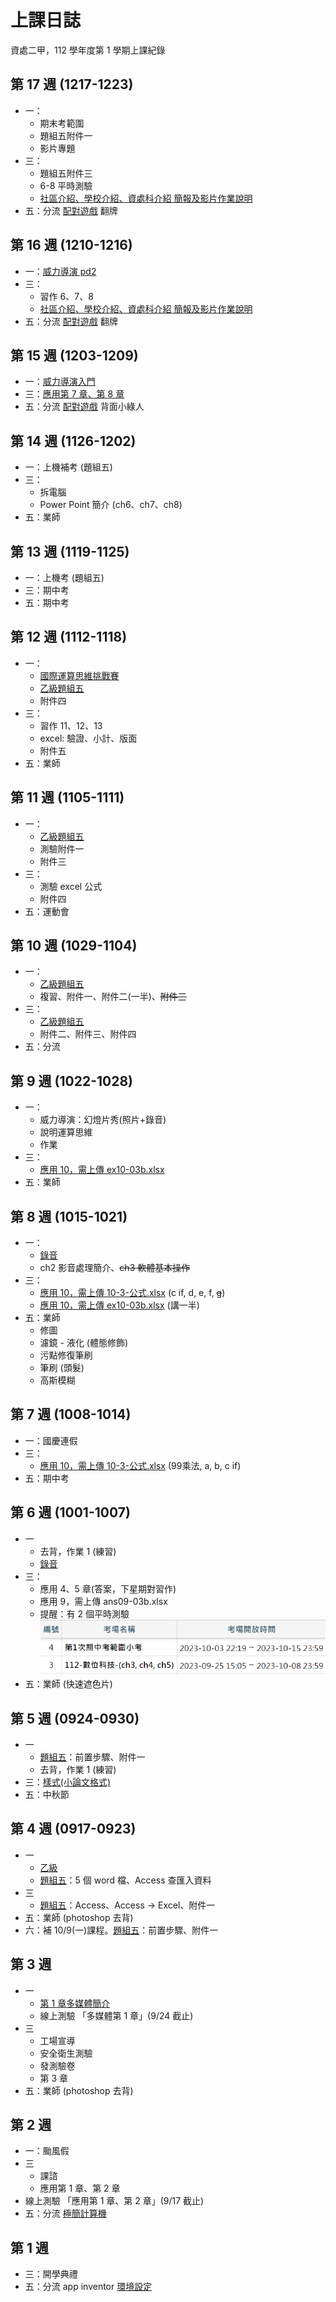 # 上課日誌

資處二甲，112 學年度第 1 學期上課紀錄

<!--
!!! info "重要提醒"

    - [平時測驗](https://qe.fisp.com.tw/ep/login_stu.php)
    - [作業](https://classroom.google.com/u/1/w/NjE2NjkwNzczMDMw/tc/NTI5MTYxNDQ4NzU1)
    - 第二次期中考
        - 學科：Unit3 ch9-ch13
        - 術科：
            - 題組五附件一 (11/6，10分)
            - excel (10分)
            - 題組五全部 (11/20 上機考)
-->

<!--
!!! danger "作業時程"

    - 乙級題組五 (成績上傳) (11/19)

    <hr>

    - 去背 (10/22)
    - 樣式(小論文) (10/22)
    - 應用第9章 (10/22)
    - 應用第10章：10-3-公式 (10/29)
    - 應用第10章：ex10-03b (10/29)
    - 錄音、照片20、影片 (10/23)
--> 

## 第 17 週 (1217-1223)
- 一：
    - 期末考範圍
    - 題組五附件一
    - 影片專題
- 三：
    - 題組五附件三
    - 6-8 平時測驗
    - [社區介紹、學校介紹、資處科介紹 簡報及影片作業說明](./misc/introduction_assignment.md)
- 五：分流 [配對遊戲](../programming/app_inventor/pair_up_fruits/pair_up_fruits.md) 翻牌


## 第 16 週 (1210-1216)
- 一：[威力導演 pd2](./powerdirector/pd2.md)
- 三：
    - 習作 6、7、8
    - [社區介紹、學校介紹、資處科介紹 簡報及影片作業說明](./misc/introduction_assignment.md)
- 五：分流 [配對遊戲](../programming/app_inventor/pair_up_fruits/pair_up_fruits.md) 翻牌


## 第 15 週 (1203-1209)
- 一：[威力導演入門](./powerdirector/pd1.md)
- 三：[應用第 7 章、第 8 章](./misc/powerpoint.md)
- 五：分流 [配對遊戲](../programming/app_inventor/pair_up_fruits/pair_up_fruits.md) 背面小綠人


##  第 14 週 (1126-1202)
- 一：上機補考 (題組五)
- 三：
    - 拆電腦
    - Power Point 簡介 (ch6、ch7、ch8)
- 五：業師


##  第 13 週 (1119-1125)
- 一：上機考 (題組五)
- 三：期中考
- 五：期中考


##  第 12 週 (1112-1118)
- 一：
    - [國際運算思維挑戰賽](http://bebras11.csie.ntnu.edu.tw/?authuser=0)
    - [乙級題組五](../cert/cert2/resolve-5.md)
    - 附件四
- 三：
    - 習作 11、12、13
    - excel: 驗證、小計、版面
    - 附件五
- 五：業師


##  第 11 週 (1105-1111)
- 一：
    - [乙級題組五](../cert/cert2/resolve-5.md)
    - 測驗附件一
    - 附件三
- 三：
    - 測驗 excel 公式
    - 附件四
- 五：運動會


##  第 10 週 (1029-1104)
- 一：
    - [乙級題組五](../cert/cert2/resolve-5.md)
    - 複習、附件一、附件二(一半)、<del>附件三</del>
- 三：
    - [乙級題組五](../cert/cert2/resolve-5.md)
    - 附件二、附件三、附件四
- 五：分流


##  第 9 週 (1022-1028)
- 一：
    - 威力導演：幻燈片秀(照片+錄音)
    - 說明運算思維
    - 作業
- 三：
    - [應用 10，需上傳 ex10-03b.xlsx](https://classroom.google.com/c/NjE2NjkwNzczMDMw/a/NjMwMjMzMzQ2Mjg1/details)
- 五：業師


## 第 8 週 (1015-1021)

- 一：
    - [錄音](./misc/record.md)
    - ch2 影音處理簡介、<del>ch3 軟體基本操作</del>
- 三：
    - [應用 10，需上傳 10-3-公式.xlsx](https://classroom.google.com/c/NjE2NjkwNzczMDMw/a/NjMwMjMwNDQ5MjQ3/details) (c if, d, e, f, <del>g</del>)
    - [應用 10，需上傳 ex10-03b.xlsx](https://classroom.google.com/c/NjE2NjkwNzczMDMw/a/NjMwMjMzMzQ2Mjg1/details) (講一半)
- 五：業師
    - 修圖
    - 濾鏡 - 液化 (體態修飾)
    - 污點修復筆刷
    - 筆刷 (頭髮)
    - 高斯模糊


## 第 7 週 (1008-1014)

- 一：國慶連假
- 三：
    - [應用 10，需上傳 10-3-公式.xlsx](https://classroom.google.com/c/NjE2NjkwNzczMDMw/a/NjMwMjMwNDQ5MjQ3/details) (99乘法, a, b, c if)
- 五：期中考


## 第 6 週 (1001-1007)

- 一
    - 去背，作業 1 (練習)
    - [錄音](./misc/record.md)
- 三：
    - 應用 4、5 章(答案，下星期對習作)
    - 應用 9，需上傳 ans09-03b.xlsx
    - 提醒：有 2 個平時測驗 ![Alt text](test_remind.png)
- 五：業師 (快速遮色片)

## 第 5 週 (0924-0930)

- 一
    - [題組五](../cert/cert2/resolve-5.md)：前置步驟、附件一
    - 去背，作業 1 (練習)
- 三：[樣式(小論文格式)](misc/template_essay.md)
- 五：中秋節

## 第 4 週 (0917-0923)

- 一
    - [乙級](../cert/cert2/index.md)
    - [題組五](../cert/cert2/resolve-5.md)：5 個 word 檔、Access 查匯入資料
- 三
    - [題組五](../cert/cert2/resolve-5.md)：Access、Access -> Excel、附件一
- 五：業師 (photoshop 去背)
- 六：補 10/9(一)課程。[題組五](../cert/cert2/resolve-5.md)：前置步驟、附件一

## 第 3 週

- 一
    - [第 1 章多媒體簡介](misc/C371A3_1.md)
    - 線上測驗 「多媒體第 1 章」(9/24 截止)
- 三
    - 工場宣導
    - 安全衛生測驗
    - 發測驗卷
    - 第 3 章
- 五：業師 (photoshop 去背)

## 第 2 週

- 一：颱風假
- 三
    - 課諮
    - 應用第 1 章、第 2 章
- 線上測驗 「應用第 1 章、第 2 章」(9/17 截止)
- 五：分流 [極簡計算機](../programming/app_inventor/calculator.md)

## 第 1 週

- 三：開學典禮
- 五：分流 app inventor [環境設定](../programming/app_inventor/env.md)
